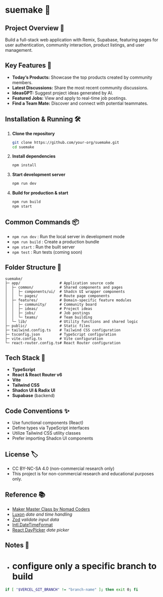 # suemake 🚀

## Project Overview 🧩

Build a full-stack web application with Remix, Supabase, featuring pages for user authentication, community interaction, product listings, and user management.

## Key Features 🌟

- **Today’s Products:** Showcase the top products created by community members.  
- **Latest Discussions:** Share the most recent community discussions.  
- **IdeasGPT:** Suggest project ideas generated by AI.  
- **Featured Jobs:** View and apply to real-time job postings.  
- **Find a Team Mate:** Discover and connect with potential teammates.

## Installation & Running 🛠️

1. **Clone the repository**  
   ```bash
   git clone https://github.com/your-org/suemake.git
   cd suemake
   ```
2. **Install dependencies**  
   ```bash
   npm install
   ```
3. **Start development server**  
   ```bash
   npm run dev
   ```
4. **Build for production & start**  
   ```bash
   npm run build
   npm start
   ```

## Common Commands 📦

- `npm run dev`   : Run the local server in development mode  
- `npm run build` : Create a production bundle  
- `npm start`     : Run the built server  
- `npm test`      : Run tests (coming soon)

## Folder Structure 📁

```
suemake/
├─ app/                  # Application source code
│  ├─ common/            # Shared components and pages
│  │  ├─ components/ui/  # Shadcn UI wrapper components
│  │  └─ pages/          # Route page components
│  ├─ features/          # Domain-specific feature modules
│  │  ├─ community/      # Community board
│  │  ├─ ideas/          # Project ideas
│  │  ├─ jobs/           # Job postings
│  │  └─ teams/          # Team building
│  └─ lib/               # Utility functions and shared logic
├─ public/               # Static files
├─ tailwind.config.ts    # Tailwind CSS configuration
├─ tsconfig.json         # TypeScript configuration
├─ vite.config.ts        # Vite configuration
└─ react-router.config.ts# React Router configuration
```

## Tech Stack 🧪

- **TypeScript**  
- **React & React Router v6**  
- **Vite**  
- **Tailwind CSS**  
- **Shadcn UI & Radix UI**  
- **Supabase** (backend)

## Code Conventions ✨

- Use functional components (React)  
- Define types via TypeScript interfaces  
- Utilize Tailwind CSS utility classes  
- Prefer importing Shadcn UI components  

## License 🏷️

- CC BY-NC-SA 4.0 (non-commercial research only)
- This project is for non-commercial research and educational purposes only.

## Reference 📚

- [Maker Master Class by Nomad Coders](https://nomadcoders.co/maker-masterclass/)
- [Luxon](https://moment.github.io/luxon/)  *date and time handling*
- [Zod](https://zod.dev/)  *validate input data*
- [Intl.DateTimeFormat](https://developer.mozilla.org/en-US/docs/Web/JavaScript/Reference/Global_Objects/Intl/DateTimeFormat#examples)
- [React DayPicker](https://daypicker.dev/) *date picker*

## Notes 📝
- # configure only a specific branch to build
```bash
if [ "$VERCEL_GIT_BRANCH" != "branch-name" ]; then exit 0; fi
```